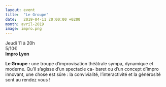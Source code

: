```yaml
---
layout: event
title:  "Le Groupe"
date:   2019-04-11 20:00:00 +0200
month: avril-2019
image: impro.png
---
```




Jeudi 11 à 20h  
5/10€  
**Impro Lyon**



**Le Groupe :** une troupe d’improvisation théâtrale sympa, dynamique et moderne. Qu’il s’agisse d’un spectacle ca- baret ou d’un concept d’impro innovant, une chose est sûre : la convivialité, l’interactivité et la générosité sont au rendez vous !